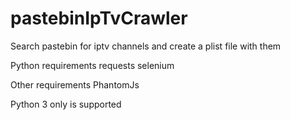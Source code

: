 # pastebinIpTvCrawler
Search pastebin for iptv channels and create a plist file with them

Python requirements
requests
selenium

Other requirements
PhantomJs

Python 3 only is supported
